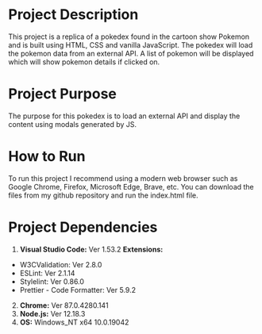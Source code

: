 # Project Description

This project is a replica of a pokedex found in the cartoon show Pokemon and is built using HTML, CSS and 
vanilla JavaScript. The pokedex will load the pokemon data from an external API. A list of pokemon will be displayed which will show pokemon details if clicked on.

# Project Purpose

The purpose for this pokedex is to load an external API and display the content using modals generated by JS.

# How to Run

To run this project I recommend using a modern web browser such as Google Chrome, Firefox, Microsoft Edge, Brave, etc. You can download the files from my github repository and run the index.html file.

# Project Dependencies

1. **Visual Studio Code:** Ver 1.53.2
  **Extensions:**
  - W3CValidation: Ver 2.8.0
  - ESLint: Ver 2.1.14
  - Stylelint: Ver 0.86.0
  - Prettier - Code Formatter: Ver 5.9.2

2. **Chrome:** Ver 87.0.4280.141
3. **Node.js:** Ver 12.18.3
4. **OS:** Windows_NT x64 10.0.19042
